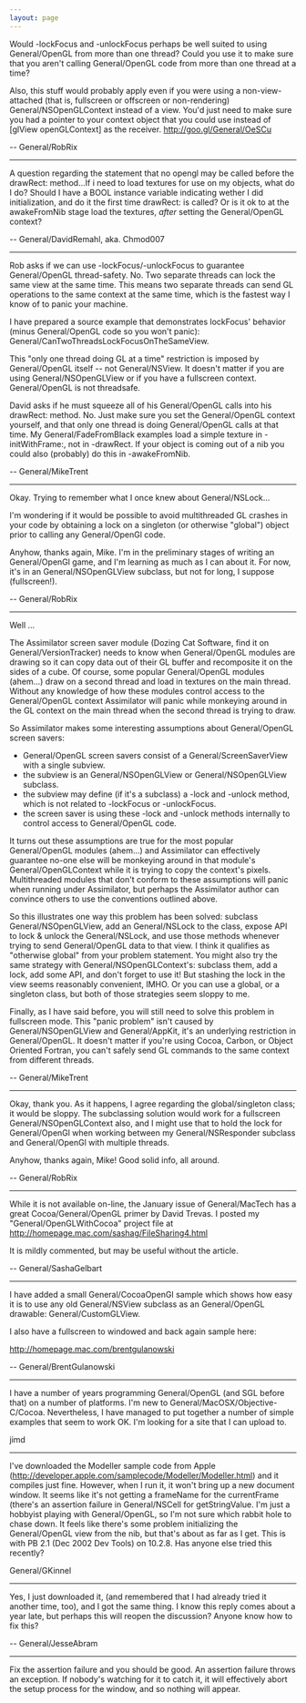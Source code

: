 ```yaml
---
layout: page
---
```





Would -lockFocus and -unlockFocus perhaps be well suited to using General/OpenGL from more than one thread? Could you use it to make sure that you aren't calling General/OpenGL code from more than one thread at a time?

Also, this stuff would probably apply even if you were using a non-view-attached (that is, fullscreen or offscreen or non-rendering) General/NSOpenGLContext instead of a view. You'd just need to make sure you had a pointer to your context object that you could use instead of [glView openGLContext] as the receiver. http://goo.gl/General/OeSCu

-- General/RobRix

----

A question regarding the statement that no opengl may be called before the drawRect: method...If i need to load textures for use on my objects, what do I do? Should I have a BOOL instance variable indicating wether I did initialization, and do it the first time drawRect: is called? Or is it ok to at the awakeFromNib stage load the textures, _after_ setting the General/OpenGL context?

-- General/DavidRemahl, aka. Chmod007

----

Rob asks if we can use -lockFocus/-unlockFocus to guarantee General/OpenGL thread-safety. No. Two separate threads can lock the same view at the same time. This means two separate threads can send GL operations to the same context at the same time, which is the fastest way I know of to panic your machine.

I have prepared a source example that demonstrates lockFocus' behavior (minus General/OpenGL code so you won't panic): General/CanTwoThreadsLockFocusOnTheSameView.

This "only one thread doing GL at a time" restriction is imposed by General/OpenGL itself -- not General/NSView. It doesn't matter if you are using General/NSOpenGLView or if you have a fullscreen context. General/OpenGL is not threadsafe.

David asks if he must squeeze all of his General/OpenGL calls into his drawRect: method. No. Just make sure you set the General/OpenGL context yourself, and that only one thread is doing General/OpenGL calls at that time. My General/FadeFromBlack examples load a simple texture in -initWithFrame:, not in -drawRect. If your object is coming out of a nib you could also (probably) do this in -awakeFromNib.

-- General/MikeTrent

----

Okay. Trying to remember what I once knew about General/NSLock...

I'm wondering if it would be possible to avoid multithreaded GL crashes in your code by obtaining a lock on a singleton (or otherwise "global") object prior to calling any General/OpenGl code.

Anyhow, thanks again, Mike. I'm in the preliminary stages of writing an General/OpenGl game, and I'm learning as much as I can about it. For now, it's in an General/NSOpenGLView subclass, but not for long, I suppose (fullscreen!).

-- General/RobRix

----

Well ... 

The Assimilator screen saver module (Dozing Cat Software, find it on General/VersionTracker) needs to know when General/OpenGL modules are drawing so it can copy data out of their GL buffer and recomposite it on the sides of a cube. Of course, some popular General/OpenGL modules (ahem...) draw on a second thread and load in textures on the main thread. Without any knowledge of how these modules control access to the General/OpenGL context Assimilator will panic while monkeying around in the GL context on the main thread when the second thread is trying to draw. 

So Assimilator makes some interesting assumptions about General/OpenGL screen savers: 


* General/OpenGL screen savers consist of a General/ScreenSaverView with a single subview.
* the subview is an General/NSOpenGLView or General/NSOpenGLView subclass.
* the subview may define (if it's a subclass) a -lock and -unlock method, which is not related to -lockFocus or -unlockFocus.
* the screen saver is using these -lock and -unlock methods internally to control access to General/OpenGL code.


It turns out these assumptions are true for the most popular General/OpenGL modules (ahem...) and Assimilator can effectively guarantee no-one else will be monkeying around in that module's General/OpenGLContext while it is trying to copy the context's pixels. Multithreaded modules that don't conform to these assumptions will panic when running under Assimilator, but perhaps the Assimilator author can convince others to use the conventions outlined above.

So this illustrates one way this problem has been solved: subclass General/NSOpenGLView, add an General/NSLock to the class, expose API to lock & unlock the General/NSLock, and use those methods whenever trying to send General/OpenGL data to that view. I think it qualifies as "otherwise global" from your problem statement. You might also try the same strategy with General/NSOpenGLContext's: subclass them, add a lock, add some API, and don't forget to use it! But stashing the lock in the view seems reasonably convenient, IMHO. Or you can use a global, or a singleton class, but both of those strategies seem sloppy to me.

Finally, as I have said before, you will still need to solve this problem in fullscreen mode. This "panic problem" isn't caused by General/NSOpenGLView and General/AppKit, it's an underlying restriction in General/OpenGL. It doesn't matter if you're using Cocoa, Carbon, or Object Oriented Fortran, you can't safely send GL commands to the same context from different threads.

-- General/MikeTrent

----

Okay, thank you. As it happens, I agree regarding the global/singleton class; it would be sloppy. The subclassing solution would work for a fullscreen General/NSOpenGLContext also, and I might use that to hold the lock for General/OpenGl when working between my General/NSResponder subclass and General/OpenGl with multiple threads.

Anyhow, thanks again, Mike! Good solid info, all around.

-- General/RobRix

----

While it is not available on-line, the January issue of General/MacTech has a great Cocoa/General/OpenGL primer by David Trevas. I posted my "General/OpenGLWithCocoa" project file at http://homepage.mac.com/sashag/FileSharing4.html 

It is mildly commented, but may be useful without the article.

-- General/SashaGelbart

----

I have added a small General/CocoaOpenGl sample which shows how easy it is to use any old General/NSView subclass as an General/OpenGL drawable: General/CustomGLView.

I also have a fullscreen to windowed and back again sample here:

http://homepage.mac.com/brentgulanowski

-- General/BrentGulanowski


----

I have a number of years programming General/OpenGL (and SGL before that) on a number of platforms. I'm new to General/MacOSX/Objective-C/Cocoa. Nevertheless, I have managed to put together a number of simple examples that seem to work OK.
I'm looking for a site that I can upload to.

jimd

----

I've downloaded the Modeller sample code from Apple (http://developer.apple.com/samplecode/Modeller/Modeller.html) and it compiles just fine. However, when I run it, it won't bring up a new document window. It seems like it's not getting a frameName for the currentFrame (there's an assertion failure in General/NSCell for getStringValue. I'm just a hobbyist playing with General/OpenGL, so I'm not sure which rabbit hole to chase down. It feels like there's some problem initializing the General/OpenGL view from the nib, but that's about as far as I get. This is with PB 2.1 (Dec 2002 Dev Tools) on 10.2.8. Has anyone else tried this recently?

General/GKinnel

----

Yes, I just downloaded it, (and remembered that I had already tried it another time, too), and I got the same thing. I know this reply comes about a year late, but perhaps this will reopen the discussion? Anyone know how to fix this?

-- General/JesseAbram

----

Fix the assertion failure and you should be good. An assertion failure throws an exception. If nobody's watching for it to catch it, it will effectively abort the setup process for the window, and so nothing will appear.